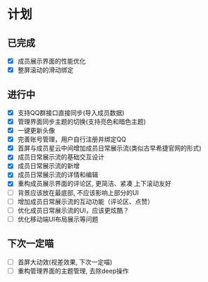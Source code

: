 # 计划
## 已完成
- [x] 成员展示界面的性能优化
- [x] 整屏滚动的滑动绑定

## 进行中
- [x] 支持QQ群接口直接同步(导入成员数据)
- [x] 管理界面同步主题的切换(支持亮色和暗色主题)
- [x] 一键更新头像
- [x] 完善账号管理，用户自行注册并绑定QQ
- [x] 首屏与成员星云中间增加成员日常展示流(类似古早希捷官网的形式)
- [x] 成员日常展示流的基础交互设计
- [x] 成员日常展示流的新增
- [x] 成员日常展示流的详情和编辑
- [x] 重构成员展示界面的评论区, 更简洁、紧凑 上下滚动友好
- [ ] 背景应该放在最底部, 不应该影响上部分的UI
- [ ] 增加成员日常展示流的互动功能（评论区、点赞）
- [ ] 优化成员日常展示流的UI，应该更炫酷？
- [ ] 优化移动端UI布局展示等问题

## 下次一定喵
- [ ] 首屏大动效(视差效果, 下次一定喵)
- [ ] 重构管理界面的主题管理, 去除deep操作
